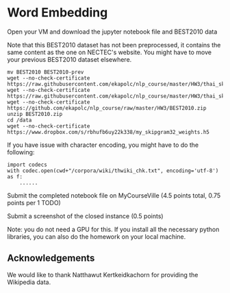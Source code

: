 
# Word Embedding

Open your VM and download the jupyter notebook file and BEST2010 data

Note that this BEST2010 dataset has not been preprocessed, it contains the same content as the one on NECTEC's website.  You might have to move your previous BEST2010 dataset elsewhere. 

```
mv BEST2010 BEST2010-prev
wget --no-check-certificate https://raw.githubusercontent.com/ekapolc/nlp_course/master/HW3/thai_skip_gram_demo.ipynb
wget --no-check-certificate https://raw.githubusercontent.com/ekapolc/nlp_course/master/HW3/thai_skip_gram_homework_for_student.ipynb
wget --no-check-certificate https://github.com/ekapolc/nlp_course/raw/master/HW3/BEST2010.zip
unzip BEST2010.zip
cd /data
wget --no-check-certificate https://www.dropbox.com/s/rbhufb6uy22k338/my_skipgram32_weights.h5
```

If you have issue with character encoding, you might have to do the following:
```
import codecs
with codec.open(cwd+"/corpora/wiki/thwiki_chk.txt", encoding='utf-8') as f:
	......
```

Submit the completed notebook file on MyCourseVille (4.5 points total, 0.75 points per 1 TODO)

Submit a screenshot of the closed instance (0.5 points)

Note: you do not need a GPU for this. If you install all the necessary python libraries, you can also do the homework on your local machine.

## Acknowledgements

We would like to thank Natthawut Kertkeidkachorn for providing the Wikipedia data.
